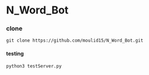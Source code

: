 # N_Word_Bot

### clone
```
git clone https://github.com/moulid15/N_Word_Bot.git

```
#### testing
```
python3 testServer.py

```


